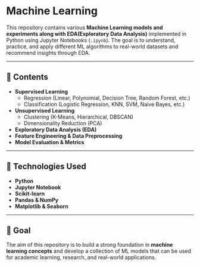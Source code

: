 # Machine Learning  

This repository contains various **Machine Learning models and experiments along with EDA(Exploratory Data Analysis)** implemented in Python using Jupyter Notebooks (`.ipynb`). The goal is to understand, practice, and apply different ML algorithms to real-world datasets and recommend insights through EDA.  

---

## 📂 Contents  
- **Supervised Learning**  
  - Regression (Linear, Polynomial, Decision Tree, Random Forest, etc.)  
  - Classification (Logistic Regression, KNN, SVM, Naive Bayes, etc.)  
- **Unsupervised Learning**  
  - Clustering (K-Means, Hierarchical, DBSCAN)  
  - Dimensionality Reduction (PCA)  
- **Exploratory Data Analysis (EDA)**  
- **Feature Engineering & Data Preprocessing**  
- **Model Evaluation & Metrics**  

---

## 🚀 Technologies Used  
- **Python**  
- **Jupyter Notebook**  
- **Scikit-learn**  
- **Pandas & NumPy**  
- **Matplotlib & Seaborn**  

---

## 🎯 Goal  
The aim of this repository is to build a strong foundation in **machine learning concepts** and develop a collection of ML models that can be used for academic learning, research, and real-world applications.  
